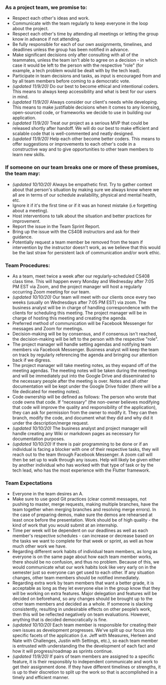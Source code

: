### As a project team, we promise to:

* Respect each other's ideas and work.
* Communicate with the team regularly to keep everyone in the loop about the project.
* Respect each other's time by attending all meetings or letting the group know in advance if not attending.
* Be fully responsible for each of our own assignments, timelines, and deadlines unless the group has been notified in advance.
* Make significant decisions only after consulting with all of the teammates, unless the team isn't able to agree on a decision - in which case it would be left to the person with the respective "role" (for example, a tech problem would be dealt with by the tech lead).
* Participate in team decisions and tasks, as input is encouraged from and by all team members before coming to a democratic vote.
* _(updated 11/9/20)_ Do our best to become ethical and intentional coders. This means to always keep accessibility and what is best for our users in mind.
* _(updated 11/9/20)_ Always consider our client's needs while developing. This means to make justifiable decisions when it comes to any licensing, open-sourced code, or frameworks we decide to use in building our application.
* _(updated 11/9/20)_ Treat our project as a serious MVP that could be released shortly after handoff. We will do our best to make efficient and scalable code that is well-commented and neatly designed.
* _(updated 11/9/20)_ Help each other become better coders. This means to offer suggestions or improvements to each other's code in a constructive way and to give opportunities to other team members to learn new skills. 

### If someone on our team breaks one or more of these promises, the team may:

* _(updated 10/10/20)_ Always be empathetic first. Try to gather context about that person's situation by making sure we always know where we all are in terms of our schedule availability, physical and mental health, etc. 
* Ignore it if it's the first time or if it was an honest mistake (i.e forgetting about a meeting).
* Host interventions to talk about the situation and better practices for improvement.
* Report the issue in the Team Sprint Report.
* Bring up the issue with the CS408 instructors and ask for their guidance.
* Potentially request a team member be removed from the team if intervention by the instructor doesn't work, as we believe that this would be the last straw for persistent lack of communication and/or work ethic.

### Team Procedures:

* As a team, meet twice a week after our regularly-scheduled CS408 class time. This will happen every Monday and Wednesday after 7:05 PM EST via Zoom, and the project manager will host a regularly occurring Zoom meeting for our team.
* _(updated 10/10/20)_ Our team will meet with our clients once every two weeks (usually on Wednesdays after 7:05 PM EST) via zoom. The business analyst will be in charge of handling correspondence with the clients for scheduling this meeting. The project manager will be in charge of hosting this meeting and creating the agenda.
* Preferred method of communication will be Facebook Messenger for messages and Zoom for meetings.
* Decision-making will be by consensus, and if consensus isn't reached, the decision-making will be left to the person with the respective "role".
* The project manager will handle setting agendas and notifying team members via Facebook Messenger. Business analyst will keep the team on track by regularly referencing the agenda and bringing our attention back if we digress.
* The project manager will take meeting notes, as they expand off of the meeting agendas. The meeting notes will be taken during the meetings and will be immediately put into the Google Drive and disseminated to the necessary people after the meeting is over. Notes and all other documentation will be kept under the Google Drive folder (there will be a file dedicated for meeting notes).
* Code ownership will be defined as follows: The person who wrote that code owns that code. If “necessary” (the non-owner believes modifying that code will improve the quality and responsibility of the application), they can ask for permission from the owner to modify it. They can then branch, modify the code, and document what they did and why did it under the description/merge request.
* _(updated 10/10/20)_ The business analyst and project manager will handle creating any Wiki or markdown pages as necessary for documentation purposes.
* _(updated 10/10/20)_ If there is pair programming to be done or if an individual is facing a blocker with one of their respective tasks, they will reach out to the team through Facebook Messenger. A zoom call will then be set up to walk through any issues. Help will likely be given either by another individual who has worked with that type of task or by the tech lead, who has the most experience with the Flutter framework.

### Team Expectations

* Everyone in the team desires an A.
* Make sure to use good Git practices (clear commit messages, not pushing to master, merge requests, making multiple branches, have the team together when merging branches and resolving merge errors). In the case of preparing demos, make sure the demos are rehearsed at least once before the presentation. Work should be of high quality - the kind of work that you would submit at an internship.
* Time per week will be dependent on our deadlines as well as each member's respective schedules - can increase or decrease based on the tasks we want to complete for that week or sprint, as well as how much other work we have.
* Regarding different work habits of individual team members, as long as everyone is on the same page about how each team member works, there should be no confusion, and thus no problem. Because of this, we would communicate what our work habits look like very early on in the semester just so everyone can get used to each other. If any situation changes, other team members should be notified immediately.
* Regarding extra work by team members that want a better grade, it is acceptable as long as they let everyone else in the group know that they will be working on extra features. Major delegation and features will be decided on beforehand, so any changes should be brought up to the other team members and decided as a whole. If someone is slacking consistently, resulting in undesirable effects on other people’s work, then this will be reflected negatively on team evaluations. However, anything that is decided democratically is fine.
* _(updated 10/10/20)_ Each team member is responsible for creating their own issues as development progresses. We've split up our focus into specific facets of the application (i.e. Jeff with Measures, Herleen and Nate with Challenges, Justin with Settings, etc.), so each team member is entrusted with understanding the the development of each fact and how it will progress/roadmap as sprints continue.
* _(updated 11/9/20)_ If pairs of team members are assigned to a specific feature, it is their responsibly to independent communicate and work to get their assignment done. If they have different timelines or strengths, it is up to their discretion to split up the work so that is accomplished in a timely and efficient manner.